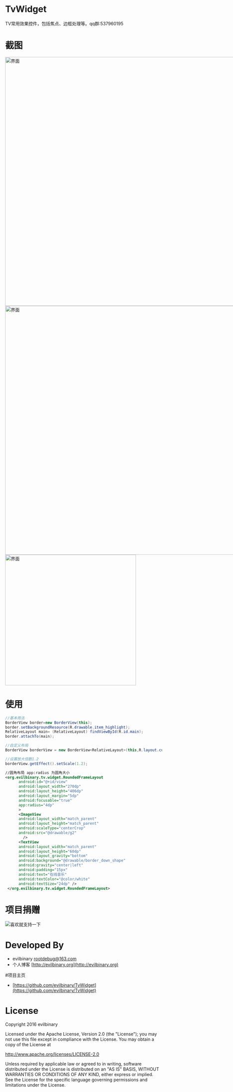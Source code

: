 # TvWidget

TV常用效果控件，包括焦点、边框处理等。qq群:537960195


# 截图

<img src="https://github.com/evilbinary/TvWidget/raw/master/data/device-shot1.png" alt="界面" style="max-width:800px;" width="800px" />

<img src="https://github.com/evilbinary/TvWidget/raw/master/data/device-shot2.png" alt="界面" style="max-width:800px;" width="800px" />

<img src="https://github.com/evilbinary/TvWidget/raw/master/data/demo1.gif" alt="界面" style="max-width:800px;" width="420px" />

# 使用
```java
//基本用法
BorderView border=new BorderView(this);
border.setBackgroundResource(R.drawable.item_highlight);
RelativeLayout main= (RelativeLayout) findViewById(R.id.main);
border.attachTo(main);

//自定义布局        
BorderView borderView = new BorderView<RelativeLayout>(this,R.layout.custom_item);

//设置放大倍数1.2
borderView.getEffect().setScale(1.2);
```
```xml
//圆角布局 app:radius 为圆角大小
<org.evilbinary.tv.widget.RoundedFrameLayout
      android:id="@+id/view"
      android:layout_width="270dp"
      android:layout_height="406dp"
      android:layout_margin="5dp"
      android:focusable="true"
      app:radius="4dp"
      >
      <ImageView
	  android:layout_width="match_parent"
	  android:layout_height="match_parent"
	  android:scaleType="centerCrop"
	  android:src="@drawable/g2"
	    />
      <TextView
	  android:layout_width="match_parent"
	  android:layout_height="60dp"
	  android:layout_gravity="bottom"
	  android:background="@drawable/border_down_shape"
	  android:gravity="center|left"
	  android:padding="15px"
	  android:text="在线音乐"
	  android:textColor="@color/white"
	  android:textSize="24dp" />
 </org.evilbinary.tv.widget.RoundedFrameLayout>
```       

# 项目捐赠

![喜欢就支持一下](https://github.com/evilbinary/myblog/raw/master/data/s.png)
# Developed By


* evilbinary <rootdebug@163.com> 
* 个人博客 [http://evilbinary.org](http://evilbinary.org)

#项目主页
* [https://github.com/evilbinary/TvWidget](https://github.com/evilbinary/TvWidget)

# License

Copyright 2016 evilbinary

Licensed under the Apache License, Version 2.0 (the "License");
you may not use this file except in compliance with the License.
You may obtain a copy of the License at

   http://www.apache.org/licenses/LICENSE-2.0

Unless required by applicable law or agreed to in writing, software
distributed under the License is distributed on an "AS IS" BASIS,
WITHOUT WARRANTIES OR CONDITIONS OF ANY KIND, either express or implied.
See the License for the specific language governing permissions and
limitations under the License.

